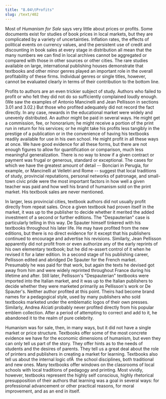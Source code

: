```yaml
---
title: "8.04\tProfits"
slug: /text/402
---
```

Most of <em>Humanism for Sale</em> says very little about prices or profits. Some documents exist for studies of book prices in local markets, but they are complicated by a variety of uncertainties. Inflation rates, the effects of political events on currency values, and the persistent use of credit and discounting in book sales at every stage in distribution all mean that the many numbers we can find in local archives cannot be aggregated or compared with those in other sources or other cities. The rare studies available on large, international publishing houses demonstrate that textbooks and other minor genres played an important role in the overall profitability of these firms. Individual genres or single titles, however, cannot be evaluated clearly in terms of their contribution to the bottom line.

Profits to authors are an even trickier subject of study. Authors who failed to profit or who felt they did not do so sufficiently complained loudly enough. (We saw the examples of Antonio Mancinelli and Jean Pellisson in sections 3.01 and 3.02.) But those who profited adequately did not record the fact directly. In any case, rewards in the educational market were widely and unevenly distributed. An author might be paid in several ways. He might get a commission, fee, or honorarium; he might receive a portion of the print run in return for his services; or he might take his profits less tangibly in the prestige of a publication or in the convenience of having his textbooks readily available for use in his own school. He might profit in all these ways at once. We have good evidence for all these forms, but there are not enough figures to allow for quantification or comparison, much less meaningful generalization. There is no way to know if a given contract or payment was frugal or generous, standard or exceptional. The cases for which we have the greatest amount of detail -- Bonciari in Perugia, for example, or Mancinelli at Velletri and Rome -- suggest that local traditions of study, provincial reputations, personal networks of patronage, and small-town civic pride were the most important factors in how well a given teacher was paid and how well his brand of humanism sold on the print market. His textbook sales are never mentioned.

In larger, less provincial cities, textbook authors did not usually profit directly from repeat sales. Once a given textbook had proven itself in the market, it was up to the publisher to decide whether it merited the added investment of a second or further editions. The "Despauterian" case is particularly telling in this way. De Spauter himself tinkered with his textbooks throughout his later life. He may have profited from the new editions, but there is no direct evidence for it except that his publishers continued to encourage and advertise his revisions. Similarly, Jean Pellisson apparently did not profit from or even authorize any of the early reprints of his own elementary textbook; but he did re-assert control of it when he revised it for a later edition. In a second stage of his publishing career, Pellisson edited and abridged De Spauter for the French market. Presumably he was paid for that work, but again the texts he devised got away from him and were widely reprinted throughout France during his lifetime and after. Still later, Pellisson's "Despauterian" textbooks were imported into the Italian market, and it was up to the Italian publishers to decide whether they were marketed primarily as Pellisson's work or De Spauter's. Neither author profited at this point. Theirs had become brand names for a pedagogical style, used by many publishers who sold textbooks marketed under the emblematic logos of their own presses. Similarly, Andrea Alciati probably never profited directly from his popular emblem collection. After a period of attempting to correct and add to it, he abandoned it to the realm of pure celebrity.

Humanism was for sale, then, in many ways, but it did not have a single market or price structure. Textbooks offer some of the most concrete evidence we have for the economic dimensions of humanism, but even they can only tell us part of the story. They offer hints as to the needs of students and the desires of parents. They tell us a great deal about the role of printers and publishers in creating a market for learning. Textbooks also tell us about the internal logic ofÂ  the school disciplines, both traditional and new ones. Many textbooks offer windows on the classrooms of local schools with local traditions of pedagogy and printing. Most vividly, however, textbooks represent the highly self conscious, highly rhetorical presupposition of their authors that learning was a goal in several ways: for professional advancement or other practical reasons, for moral improvement, and as an end in itself.
